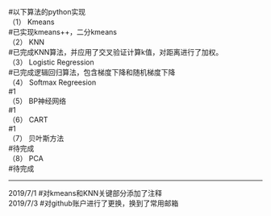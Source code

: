 #以下算法的python实现  
（1） Kmeans               
 #已实现kmeans++，二分kmeans  
（2） KNN                  
#已完成KNN算法，并应用了交叉验证计算k值，对距离进行了加权。   
（3） Logistic Regression  
#已完成逻辑回归算法，包含梯度下降和随机梯度下降    
（4） Softmax Regreesion   
#1   
（5） BP神经网络            
#1    
（6） CART                 
#1    
（7） 贝叶斯方法            
#待完成  
（8） PCA                  
#待完成  

----------------------
2019/7/1
#对kmeans和KNN关键部分添加了注释  
2019/7/3
#对github账户进行了更换，换到了常用邮箱

